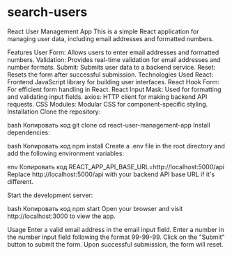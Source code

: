 # search-users
React User Management App
This is a simple React application for managing user data, including email addresses and formatted numbers.

Features
User Form: Allows users to enter email addresses and formatted numbers.
Validation: Provides real-time validation for email addresses and number formats.
Submit: Submits user data to a backend service.
Reset: Resets the form after successful submission.
Technologies Used
React: Frontend JavaScript library for building user interfaces.
React Hook Form: For efficient form handling in React.
React Input Mask: Used for formatting and validating input fields.
axios: HTTP client for making backend API requests.
CSS Modules: Modular CSS for component-specific styling.
Installation
Clone the repository:

bash
Копировать код
git clone <repository-url>
cd react-user-management-app
Install dependencies:

bash
Копировать код
npm install
Create a .env file in the root directory and add the following environment variables:

env
Копировать код
REACT_APP_API_BASE_URL=http://localhost:5000/api
Replace http://localhost:5000/api with your backend API base URL if it's different.

Start the development server:

bash
Копировать код
npm start
Open your browser and visit http://localhost:3000 to view the app.

Usage
Enter a valid email address in the email input field.
Enter a number in the number input field following the format 99-99-99.
Click on the "Submit" button to submit the form. Upon successful submission, the form will reset.
